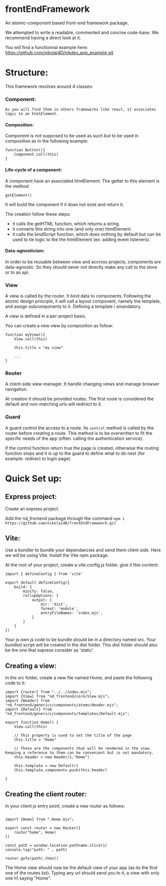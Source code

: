 # frontEndFramework
An atomic-component based front-end framework package.

We attempted to write a readable, commented and concise code-base. We recommend having a direct look at it.

You will find a functionnal example here: https://github.com/nikolai4D/nikdev_app_example.git


# Structure:
This framework revolves around 4 classes:

### Component:
    As you will find them in others frameworks like react, it associates logic to an htmlElement.
    
#### Composition:

Component is not supposed to be used as such but to be used in composition as in the following example:

```
function Button(){
    Component.call(this)
}
```

#### Life-cycle of a component:

A component have an associated htmlElement. The getter to this element is the method

```
getElement()
```

It will build the component if it does not exist and return it.

The creation follow these steps:
- it calls the getHTML function, which returns a string.
- it converts this string into one (and only one) htmlElement.
- it calls the bindScript function, which does nothing by default but can be used to tie logic to the the htmlElement (ex: adding event listeners).

#### Data-agnosticism:

In order to be reusable between view and accross projects, components are data-agnostic. So they should never not directly make any call to the store or to an api.

#### 

### View

A view is called by the router.
It bind data to components.
Following the atomic design principle, it will call a layout component, namely the template, and assign subcomponents to it. Defining a template i smandatory.

A view is defined in a per-project basis.

You can create a new view by composiiton as follow:
```
function myView(){
    View.call(this)
    
    this.title = "my view"
    
    ...
}
```

### Router

A client-side view-manager.
It handle changing views and manage browser navigation.

At creation it should be provided routes.
The first route is considered the default and non-matching urls will redirect to it.

### Guard

A guard control the access to a route.
Its ```control``` method is called by the router before creating a route. This method is to be overwritten to fit the specific needs of the app (often: calling the authentication service).

If the control function return true the page is created, otherwise the routing function stops and it is up to the guard to define what to do next (for example: redirect to login page).


# Quick Set up:

## Express project:
Create an express project.

Add the nd_frontend package through the command 
```npm i https://github.com/nikolai4D/frontEndFramework.git ```


## Vite:
Use a bundler to bundle your dependancies and send them client side. Here we will be using Vite.
Install the Vite npm package.

At the root of your project, create a vite.config.js folder. give it this content:

```
import { defineConfig } from 'vite'

export default defineConfig({
    build: {
        minify: false,
        rollupOptions: {
            output: {
                dir: 'dist',
                format: 'module',
                entryFileNames: 'index.mjs',
            }
        }
    }
})
```
Your js own js code to be bundle should be in a directory named src.
Your bundled script will be created in the dist folder.
This dist folder should also be the one that express consider as 'static'.

## Creating a view:

In the src folder, create a new file named Home, and paste the following code to it:

```
import {router} from "../../index.mjs";
import {View} from "nd_frontend/core/View.mjs";
import {Header} from "nd_frontend/generics/components/atoms/Header.mjs";
import {Default} from "nd_frontend/generics/components/templates/Default.mjs";

export function Home() {
    View.call(this)

    // This property is used to set the title of the page
    this.title = "Home"

    // These are the components that will be rendered in the view. Keeping a reference to them can be convenient but is not mandatory.
    this.header = new Header(1,"Home")

    this.template = new Default()
    this.template.components.push(this.header)

}
```

## Creating the client router:

In your client js entry point, create  a new router as follows:

```

import {Home} from ".Home.mjs";

export const router = new Router([
    route("home", Home)
])

const path = window.location.pathname.slice(1)
console.log("path: " , path)

router.goTo(path).then() 

```

The Home view should now be the default view of your app (as its the first one of the routes list). Typing any url should send you to it, a view with only one h1 saying "Home".
